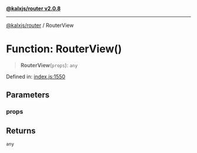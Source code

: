 [**@kalxjs/router v2.0.8**](../README.md)

***

[@kalxjs/router](../README.md) / RouterView

# Function: RouterView()

> **RouterView**(`props`): `any`

Defined in: [index.js:1550](https://github.com/Odeneho-Calculus/kalxjs/blob/7657b5d8b0e9997f510f8fe3f1961bb0efe8d51e/packages/router/src/index.js#L1550)

## Parameters

### props

## Returns

`any`
